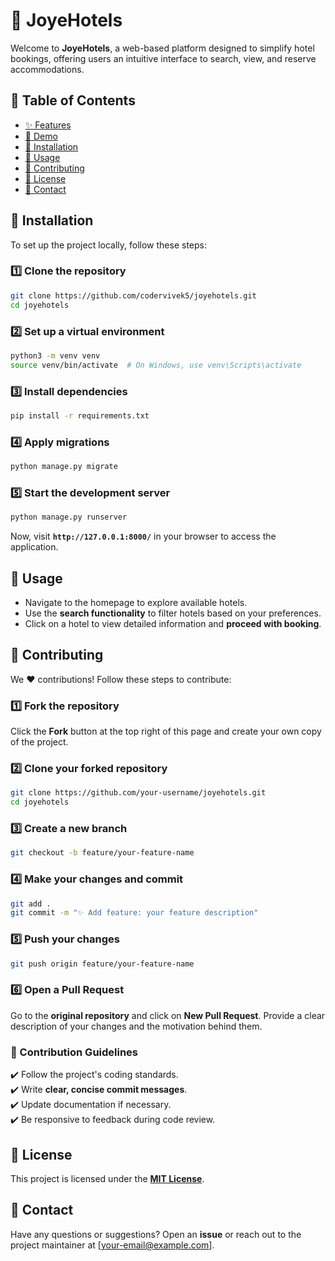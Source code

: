 # 🏨 JoyeHotels  

Welcome to **JoyeHotels**, a web-based platform designed to simplify hotel bookings, offering users an intuitive interface to search, view, and reserve accommodations.  

## 📌 Table of Contents  

- [✨ Features](#-features)  
- [🎥 Demo](#-demo)  
- [🚀 Installation](#-installation)  
- [🧐 Usage](#-usage)  
- [🤝 Contributing](#-contributing)  
- [📜 License](#-license)  
- [📩 Contact](#-contact) 

## 🚀 Installation  

To set up the project locally, follow these steps:  

### 1️⃣ Clone the repository  

```bash
git clone https://github.com/codervivek5/joyehotels.git
cd joyehotels
```

### 2️⃣ Set up a virtual environment  

```bash
python3 -m venv venv
source venv/bin/activate  # On Windows, use venv\Scripts\activate
```

### 3️⃣ Install dependencies  

```bash
pip install -r requirements.txt
```

### 4️⃣ Apply migrations  

```bash
python manage.py migrate
```

### 5️⃣ Start the development server  

```bash
python manage.py runserver
```

Now, visit **`http://127.0.0.1:8000/`** in your browser to access the application.  

## 🧐 Usage  

- Navigate to the homepage to explore available hotels.  
- Use the **search functionality** to filter hotels based on your preferences.  
- Click on a hotel to view detailed information and **proceed with booking**.  

## 🤝 Contributing  

We ❤️ contributions! Follow these steps to contribute:  

### 1️⃣ Fork the repository  

Click the **Fork** button at the top right of this page and create your own copy of the project.  

### 2️⃣ Clone your forked repository  

```bash
git clone https://github.com/your-username/joyehotels.git
cd joyehotels
```

### 3️⃣ Create a new branch  

```bash
git checkout -b feature/your-feature-name
```

### 4️⃣ Make your changes and commit  

```bash
git add .
git commit -m "✨ Add feature: your feature description"
```

### 5️⃣ Push your changes  

```bash
git push origin feature/your-feature-name
```

### 6️⃣ Open a Pull Request  

Go to the **original repository** and click on **New Pull Request**. Provide a clear description of your changes and the motivation behind them.  

### 📝 Contribution Guidelines  

✔️ Follow the project's coding standards.  
✔️ Write **clear, concise commit messages**.  
✔️ Update documentation if necessary.  
✔️ Be responsive to feedback during code review.  

## 📜 License  

This project is licensed under the **[MIT License](LICENSE)**.  

## 📩 Contact  

Have any questions or suggestions? Open an **issue** or reach out to the project maintainer at [your-email@example.com].
